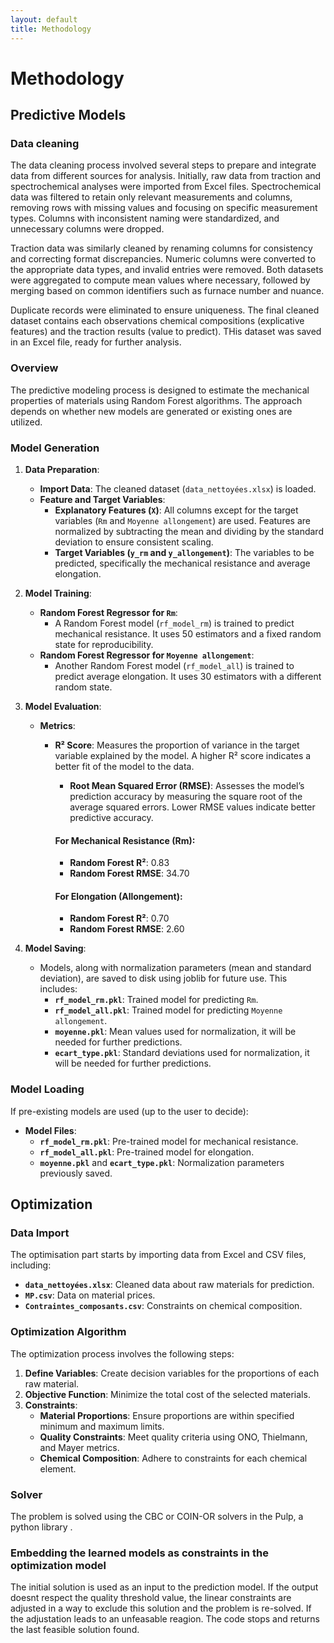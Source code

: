 ```yaml
---
layout: default
title: Methodology
---
```


# Methodology



## Predictive Models

### Data cleaning

The data cleaning process involved several steps to prepare and integrate data from different sources for analysis. Initially, raw data from traction and spectrochemical analyses were imported from Excel files. Spectrochemical data was filtered to retain only relevant measurements and columns, removing rows with missing values and focusing on specific measurement types. Columns with inconsistent naming were standardized, and unnecessary columns were dropped.

Traction data was similarly cleaned by renaming columns for consistency and correcting format discrepancies. Numeric columns were converted to the appropriate data types, and invalid entries were removed. Both datasets were aggregated to compute mean values where necessary, followed by merging based on common identifiers such as furnace number and nuance.

Duplicate records were eliminated to ensure uniqueness. The final cleaned dataset contains each observations chemical compositions (explicative features) and the traction results (value to predict).
THis dataset was saved in an Excel file, ready for further analysis.
### Overview

The predictive modeling process is designed to estimate the mechanical properties of materials using Random Forest algorithms. The approach depends on whether new models are generated or existing ones are utilized.

### Model Generation

1. **Data Preparation**:
   - **Import Data**: The cleaned dataset (`data_nettoyées.xlsx`) is loaded.
   - **Feature and Target Variables**:
     - **Explanatory Features (`X`)**: All columns except for the target variables (`Rm` and `Moyenne allongement`) are used. Features are normalized by subtracting the mean and dividing by the standard deviation to ensure consistent scaling.
     - **Target Variables (`y_rm` and `y_allongement`)**: The variables to be predicted, specifically the mechanical resistance and average elongation.

2. **Model Training**:
   - **Random Forest Regressor for `Rm`**:
     - A Random Forest model (`rf_model_rm`) is trained to predict mechanical resistance. It uses 50 estimators and a fixed random state for reproducibility.
   - **Random Forest Regressor for `Moyenne allongement`**:
     - Another Random Forest model (`rf_model_all`) is trained to predict average elongation. It uses 30 estimators with a different random state.

3. **Model Evaluation**:
   - **Metrics**:
      -  **R² Score**: Measures the proportion of variance in the target variable explained by the model. A higher R² score indicates a better fit of the model to the data.
         - **Root Mean Squared Error (RMSE)**: Assesses the model’s prediction accuracy by measuring the square root of the average squared errors. Lower RMSE values indicate better predictive accuracy.  
         #### For Mechanical Resistance (Rm):
         - **Random Forest R²**: 0.83
         - **Random Forest RMSE**: 34.70
         
         #### For Elongation (Allongement):
         - **Random Forest R²**: 0.70
         - **Random Forest RMSE**: 2.60

4. **Model Saving**:
   - Models, along with normalization parameters (mean and standard deviation), are saved to disk using joblib for future use. This includes:
     - **`rf_model_rm.pkl`**: Trained model for predicting `Rm`.
     - **`rf_model_all.pkl`**: Trained model for predicting `Moyenne allongement`.
     - **`moyenne.pkl`**: Mean values used for normalization, it will be needed for further predictions.
     - **`ecart_type.pkl`**: Standard deviations used for normalization,  it will be needed for further predictions.

### Model Loading

If pre-existing models are used (up to the user to decide):
   - **Model Files**:
     - **`rf_model_rm.pkl`**: Pre-trained model for mechanical resistance.
     - **`rf_model_all.pkl`**: Pre-trained model for elongation.
     - **`moyenne.pkl`** and **`ecart_type.pkl`**: Normalization parameters previously saved.

## Optimization
### Data Import

The optimisation part starts by importing data from Excel and CSV files, including:
- **`data_nettoyées.xlsx`**: Cleaned data about raw materials for prediction.
- **`MP.csv`**: Data on material prices.
- **`Contraintes_composants.csv`**: Constraints on chemical composition.

### Optimization Algorithm

The optimization process involves the following steps:

1. **Define Variables**: Create decision variables for the proportions of each raw material.
2. **Objective Function**: Minimize the total cost of the selected materials.
3. **Constraints**:
   - **Material Proportions**: Ensure proportions are within specified minimum and maximum limits.
   - **Quality Constraints**: Meet quality criteria using ONO, Thielmann, and Mayer metrics.
   - **Chemical Composition**: Adhere to constraints for each chemical element.

### Solver

The problem is solved using the CBC or COIN-OR solvers in the Pulp, a python library .

### Embedding the learned models as constraints in the optimization model

The initial solution is used as an input to the prediction model. If the output doesnt respect the quality threshold value, the linear constraints are adjusted in a way to exclude this solution and the problem is re-solved.
If the adjustation leads to an unfeasable reagion. The code stops and returns the last feasible solution found.
